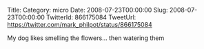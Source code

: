Title: 
Category: micro
Date: 2008-07-23T00:00:00
Slug: 2008-07-23T00:00:00
TwitterId: 866175084
TweetUrl: https://twitter.com/mark_philpot/status/866175084

My dog likes smelling the flowers... then watering them
